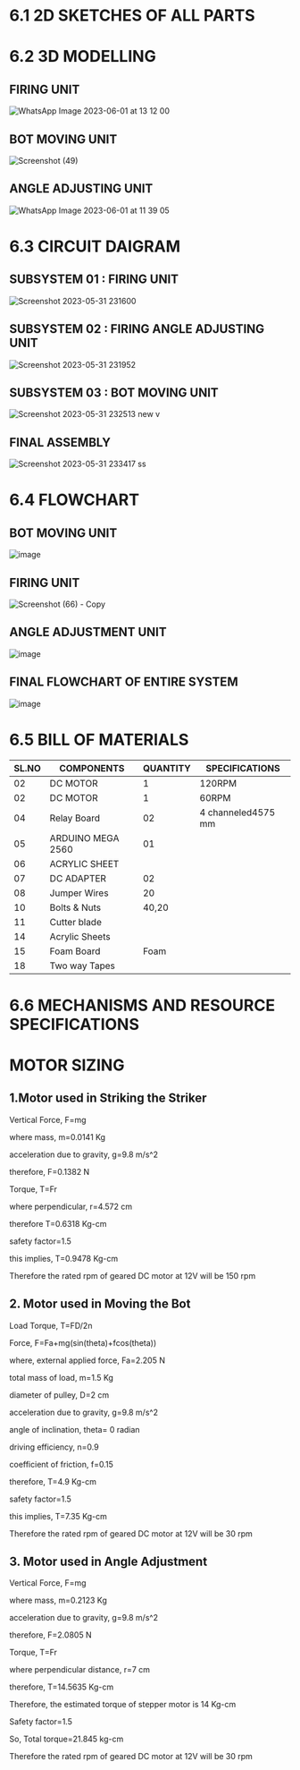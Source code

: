 # 6.1 2D SKETCHES OF ALL PARTS



# 6.2 3D MODELLING
## FIRING UNIT
![WhatsApp Image 2023-06-01 at 13 12 00](https://github.com/N-Division-2022-2023-Even/Repo-07/assets/130656643/93f96c87-f209-438d-953b-c0683dbe87e7)





## BOT MOVING UNIT
![Screenshot (49)](https://github.com/N-Division-2022-2023-Even/Repo-07/assets/130656643/39b7a9ff-0c84-40c6-a0a8-cbb228d36bb5)


## ANGLE ADJUSTING UNIT
![WhatsApp Image 2023-06-01 at 11 39 05](https://github.com/N-Division-2022-2023-Even/Repo-07/assets/130656643/d4711ae7-02ab-493a-aa11-52e48782d84d)

# 6.3 CIRCUIT DAIGRAM
## SUBSYSTEM 01 : FIRING UNIT
![Screenshot 2023-05-31 231600](https://github.com/N-Division-2022-2023-Even/Repo-07/assets/130956680/2eba2eb3-b561-4957-8268-1d208d6a36b6)


## SUBSYSTEM 02 : FIRING ANGLE ADJUSTING UNIT
![Screenshot 2023-05-31 231952](https://github.com/N-Division-2022-2023-Even/Repo-07/assets/130956680/9e06f274-dedb-4a3a-8167-753ad3b69fe6)


## SUBSYSTEM 03 : BOT MOVING UNIT
![Screenshot 2023-05-31 232513 new v](https://github.com/N-Division-2022-2023-Even/Repo-07/assets/130956680/0bac6e08-35e4-46c3-b252-91f7ed35c5c0)


## FINAL ASSEMBLY
![Screenshot 2023-05-31 233417 ss](https://github.com/N-Division-2022-2023-Even/Repo-07/assets/130956680/04c7c6b6-29c5-47a2-9e98-174c6fe37e64)

# 6.4 FLOWCHART
## BOT MOVING UNIT
![image](https://github.com/N-Division-2022-2023-Even/Repo-07/assets/130683739/be80cbe4-773e-4bdb-a6be-3910b5cee035)



## FIRING UNIT
![Screenshot (66) - Copy](https://github.com/N-Division-2022-2023-Even/Repo-07/assets/130683739/664145d1-b086-4fdb-9124-3a85885b4c1a)


## ANGLE ADJUSTMENT UNIT
![image](https://github.com/N-Division-2022-2023-Even/Repo-07/assets/130683739/f4959098-f0e8-4ea5-b868-98422555ad00)

## FINAL FLOWCHART OF ENTIRE SYSTEM
![image](https://github.com/N-Division-2022-2023-Even/Repo-07/assets/130683739/115dc2cc-937a-458f-838a-e4d371657786)








# 6.5 BILL OF MATERIALS
|SL.NO|COMPONENTS|QUANTITY|SPECIFICATIONS|
|-----|----------|-------------|--------|
|02|DC MOTOR|1|120RPM| 
|02|DC MOTOR|1|60RPM|
|04|Relay Board|02|4 channeled4575 mm|  
|05|ARDUINO MEGA 2560 | 01| | 
|06|ACRYLIC SHEET|||
|07|DC ADAPTER|02||
|08|Jumper Wires|20|  |  
|10|Bolts & Nuts |40,20|   |   
|11|Cutter blade ||   |    
|14|Acrylic Sheets ||   |    
|15|Foam Board| Foam|    |
|18|Two way Tapes ||  |

# 6.6 MECHANISMS AND RESOURCE SPECIFICATIONS 

# MOTOR SIZING
## 1.Motor used in Striking the Striker
Vertical Force, F=mg

where mass, m=0.0141 Kg

acceleration due to gravity, g=9.8 m/s^2

therefore, F=0.1382 N

Torque, T=Fr

where perpendicular, r=4.572 cm

therefore T=0.6318 Kg-cm

safety factor=1.5

this implies, T=0.9478 Kg-cm

Therefore the rated rpm of geared DC motor at 12V will be 150 rpm

## 2. Motor used in Moving the Bot
Load Torque, T=FD/2n

Force, F=Fa+mg(sin(theta)+fcos(theta))

where, external applied force, Fa=2.205 N

total mass of load, m=1.5 Kg

diameter of pulley, D=2 cm

acceleration due to gravity, g=9.8 m/s^2

angle of inclination, theta= 0 radian

driving efficiency, n=0.9

coefficient of friction, f=0.15

therefore, T=4.9 Kg-cm

safety factor=1.5

this implies, T=7.35 Kg-cm

Therefore the rated rpm of geared DC motor at 12V will be 30 rpm

## 3. Motor used in Angle Adjustment
Vertical Force, F=mg

where mass, m=0.2123 Kg

acceleration due to gravity, g=9.8 m/s^2

therefore, F=2.0805 N

Torque, T=Fr

where perpendicular distance, r=7 cm

therefore, T=14.5635 Kg-cm

Therefore, the estimated torque of stepper motor is 14 Kg-cm

 Safety factor=1.5

So, Total torque=21.845 kg-cm

Therefore the rated rpm of geared DC motor at 12V will be 30 rpm



